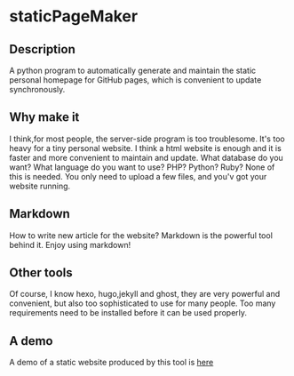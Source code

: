 # staticPageMaker

## Description
A python program to automatically generate and maintain the static personal homepage for GitHub pages, which is convenient to update synchronously.

## Why make it
I think,for most people, the server-side program is too troublesome. It's too heavy for a tiny personal website. I think a html website is enough and it is faster and more convenient to maintain and update. What database do you want? What language do you want to use? PHP? Python? Ruby? None of this is needed. You only need to upload a few files, and you'v got your website running.

## Markdown
How to write new article for the website? Markdown is the powerful tool behind it. Enjoy using markdown!

## Other tools
Of course, I know hexo, hugo,jekyll and ghost, they are very powerful and convenient, but also too sophisticated to use for many people. Too many requirements need to be installed before it can be used properly.

## A demo
A demo of a static website produced by this tool is [here](https://hioldbig.github.io/)



